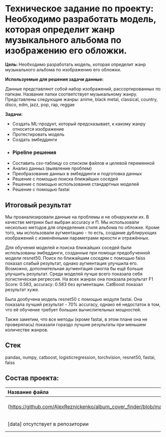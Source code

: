 # Техническое задание по проекту: Необходимо разработать модель, которая определит жанр музыкального альбома по изображению его обложки.

<b>Цель: </b> Необходимо разработать модель, которая определит жанр музыкального альбома по изображению его обложки.

<b>Используемые для решения задачи данные:</b>

Данные представляют собой набор изображений, рассортированных по папкам. Название папки соответствует музыкальному жанру. Представлены следующие жанры: anime, black metal, classical, country, disco, edm, jazz, pop, rap, reggae

<b>Задачи:</b>
-  Создать ML-продукт, который предсказывает, к какому жанру относится изображение
-  Протестировать модель
-  Создать эмбеддинги
-  
  ### Pipeline решения
- Составить csv-таблицу со списком файлов и целевой переменной
- Анализ данныз (выявление проблем)
- Преобразование данных в эмбеддинги и подготовка данных
- Решение с помощью поиска ближайших соседей
- Решение с помощью использования стандартных моделей
- Решение с помощью fastai

  
## Итоговый результат

Мы проанализировали данные на проблемы и не обнаружили их. В качестве метрики был выбран accuracy и f1. Мы использовали несколько методов для определения стиля альбома по обложке. Кроме того, мы использовали аугментацию - то есть, создание дублирующих изображений с изменёнными параметрами яркости и отражённых.

Для обучения моделей и поиска ближайших соседей были использованы эмбеддинги, созданные при помощи предобученной модели resnet50.
Поиск по ближайшим соседям с помощью faiss показал слабый результат, однако аугментация улучшила его. Возможно, дополнительная аугментация смогла бы ещё больше улучшить результат.
Среди моделей лучше всего показала себя логистическая регрессия. На всех жанрах она показала результат F1 Score: 0.583, accuracy: 0.583 без аугментации. CatBoost показал результат хуже.

Была дообучена модель resnet50 с помощью модуля fastai. Она показала лучший результат - 70% accuracy, однако её недостаток в том, что её обучение требует больших вычислительных мощностей.

Также заметим, что все методы (кроме fastai, в этом плане она не проверялась) показали гораздо лучшие результаты при меньшем количестве жанров.

## Стек
pandas,  numpy, catboost, logisticregression, torchvision, resnet50, fastai, faiss

## Состав проекта:
| **Название файла**  | **Содержание**                            |
|:--------------------|:------------------------------------------|
|(https://github.com/AlexReznickenko/album_cover_finder/blob/main/album_final.ipynb)       | основной ноутбук с проектом |
[data] отсутствует в репозитории         | данные для проекта |

